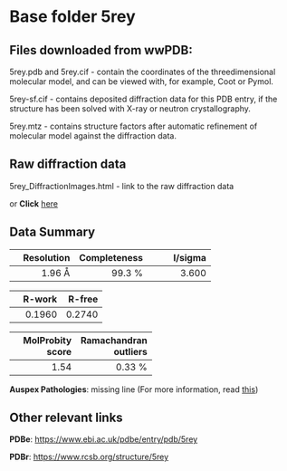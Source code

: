 # Base folder 5rey

## Files downloaded from wwPDB:

5rey.pdb and 5rey.cif - contain the coordinates of the threedimensional molecular model, and can be viewed with, for example, Coot or Pymol.

5rey-sf.cif - contains deposited diffraction data for this PDB entry, if the structure has been solved with X-ray or neutron crystallography.

5rey.mtz - contains structure factors after automatic refinement of molecular model against the diffraction data.

## Raw diffraction data

5rey_DiffractionImages.html - link to the raw diffraction data 

or **Click** [here](https://zenodo.org/record/3731022) 

## Data Summary
|   | Resolution | Completeness| I/sigma |
|---|-------------:|----------------:|--------------:|
|   |1.96 Å|99.3  %|<img width=50/>3.600|

|   | **R-work**| **R-free**   
|---|-------------:|----------------:|           
||  0.1960|  0.2740|

|   |**MolProbity<br>score**| **Ramachandran<br>outliers** 
|---|-------------:|----------------:|
||  1.54|  0.33 %|

**Auspex Pathologies**: missing line (For more information, read [this](https://github.com/thorn-lab/coronavirus_structural_task_force/blob/master/pdb/3c_like_proteinase/SARS-CoV-2/5rey/validation/auspex/5rey_auspex_comments.txt))

 



## Other relevant links 
**PDBe**:  https://www.ebi.ac.uk/pdbe/entry/pdb/5rey
 
**PDBr**: https://www.rcsb.org/structure/5rey 

